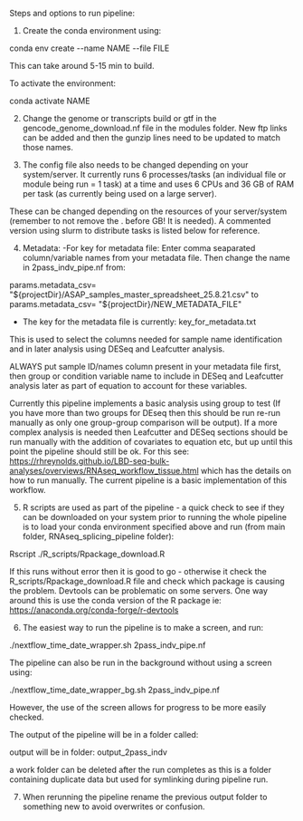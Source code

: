 Steps and options to run pipeline:

1. Create the conda environment using:

conda env create --name NAME --file FILE

This can take around 5-15 min to build.

To activate the environment:

conda activate NAME

2. Change the genome or transcripts build or gtf in the gencode_genome_download.nf file in the modules folder. New ftp links can be added and then the gunzip lines need to be updated to match those names.

3. The config file also needs to be changed depending on your system/server. It currently runs 6 processes/tasks (an individual file or module being run = 1 task) at a time and uses 6 CPUs and 36 GB of RAM per task (as currently being used on a large server). 

These can be changed depending on the resources of your server/system (remember to not remove the . before GB! It is needed). A commented version using slurm to distribute tasks is listed below for reference.

4. Metadata: 
-For key for metadata file: Enter comma seaparated column/variable names from your metadata file. Then change the name in 2pass_indv_pipe.nf from:

params.metadata_csv= "${projectDir}/ASAP_samples_master_spreadsheet_25.8.21.csv" 
to
params.metadata_csv= "${projectDir}/NEW_METADATA_FILE"

- The key for the metadata file is currently: key_for_metadata.txt

This is used to select the columns needed for sample name identification and in later analysis using DESeq and Leafcutter analysis. 

ALWAYS put sample ID/names column present in your metadata file first, then group or condition variable name to include in DESeq and Leafcutter analysis later as part of equation to account for these variables.

Currently this pipeline implements a basic analysis using group to test (If you have more than two groups for DEseq then this should be run re-run manually as only one group-group comparison will be output). If a more complex analysis is needed then Leafcutter and DESeq sections should be run manually with the addition of covariates to equation etc, but up until this point the pipeline should still be ok. For this see: https://rhreynolds.github.io/LBD-seq-bulk-analyses/overviews/RNAseq_workflow_tissue.html which has the details on how to run manually. The current pipeline is a basic implementation of this workflow.

5. R scripts are used as part of the pipeline - a quick check to see if they can be downloaded on your system prior to running the whole pipeline is to load your conda environment specified above and run (from main folder, RNAseq_splicing_pipeline folder):

Rscript ./R_scripts/Rpackage_download.R

If this runs without error then it is good to go - otherwise it check the R_scripts/Rpackage_download.R file and check which package is causing the problem. Devtools can be problematic on some servers. One way around this is use the conda version of the R package ie:
https://anaconda.org/conda-forge/r-devtools

6. The easiest way to run the pipeline is to make a screen, and run:

./nextflow_time_date_wrapper.sh 2pass_indv_pipe.nf

The pipeline can also be run in the background without using a screen using:

./nextflow_time_date_wrapper_bg.sh 2pass_indv_pipe.nf

However, the use of the screen allows for progress to be more easily checked.

The output of the pipeline will be in a folder called:

output will be in folder: output_2pass_indv

a work folder can be deleted after the run completes as this is a folder containing duplicate data but used for symlinking during pipeline run.

7. When rerunning the pipeline rename the previous output folder to something new to avoid overwrites or confusion.
